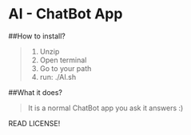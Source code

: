 # AI - ChatBot App

##How to install?

  >1. Unzip
  >2. Open terminal
  >3. Go to your path
  >4. run: ./AI.sh

##What it does?

  >It is a normal ChatBot app you ask it answers :)

READ LICENSE!
